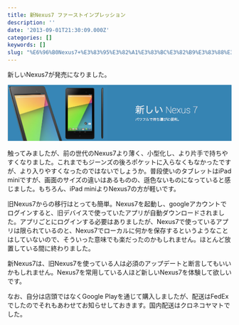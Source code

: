 ```yaml
---
title: 新Nexus7 ファーストインプレッション
description: ''
date: '2013-09-01T21:30:09.000Z'
categories: []
keywords: []
slug: "%E6%96%B0Nexus7+%E3%83%95%E3%82%A1%E3%83%BC%E3%82%B9%E3%83%88%E3%82%A4%E3%83%B3%E3%83%97%E3%83%AC%E3%83%83%E3%82%B7%E3%83%A7%E3%83%B3"
---
```

新しいNexus7が発売になりました。

![](0__xT9JujnPiAGApyd6.png)

触ってみましたが、前の世代のNexus7より薄く、小型化し、より片手で持ちやすくなりました。これまでもジーンズの後ろポケットに入らなくもなかったですが、より入りやすくなったのではないでしょうか。普段使いのタブレットはiPad miniですが、画面のサイズの違いはあるものの、遜色ないものになっていると感じました。もちろん、iPad miniよりNexus7の方が軽いです。

旧Nexus7からの移行はとっても簡単。Nexus7を起動し、googleアカウントでログインすると、旧デバイスで使っていたアプリが自動ダウンロードされました。アプリごとにログインする必要はありましたが、Nexus7で使っているアプリは限られているのと、Nexus7でローカルに何かを保存するというようなことはしていないので、そういった意味でも楽だったのかもしれません。ほとんど放置している間に終わりました。

新Nexus7は、旧Nexus7を使っている人は必須のアップデートと断言してもいいかもしれません。Nexus7を常用している人ほど新しいNexus7を体験して欲しいです。

なお、自分は店頭ではなくGoogle Playを通じて購入しましたが、配送はFedExでしたのでそれもあわせてお知らせしておきます。国内配送はクロネコヤマトでした。
